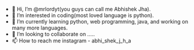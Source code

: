 - 👋 Hi, I’m @mrlordyt(you guys can call me Abhishek Jha).
- 👀 I’m interested in coding(most loved language is python).
- 🌱 I’m currently learning python, web programming, java, and working on many more languages.
- 💞️ I’m looking to collaborate on .....
- 📫 How to reach me 
instagram - abhi_shek_j_h_a
<!---

